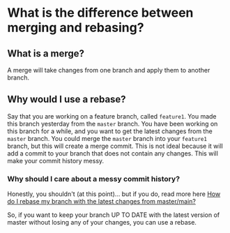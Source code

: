 # What is the difference between merging and rebasing?

## What is a merge?

A merge will take changes from one branch and apply them to another branch.

## Why would I use a rebase?

Say that you are working on a feature branch, called `feature1`. You made this branch yesterday from the `master` branch. You have been working on this branch for a while, and you want to get the latest changes from the `master` branch. You could merge the `master` branch into your `feature1` branch, but this will create a merge commit. This is not ideal because it will add a commit to your branch that does not contain any changes. This will make your commit history messy.

### Why should I care about a messy commit history?

Honestly, you shouldn't (at this point)... but if you do, read more here [How do I rebase my branch with the latest changes from master/main?](./docs/rebasing/rebase-branch-with-latest-changes-from-master.md)


So, if you want to keep your branch UP TO DATE with the latest version of master without losing any of your changes, you can use a rebase.
